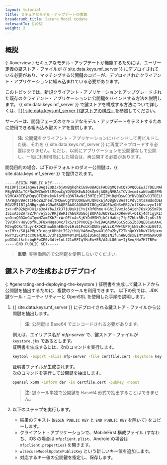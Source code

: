 ```yaml
---
layout: tutorial
title: セキュアなモデル・アップデートの実装
breadcrumb_title: Secure Model Update
relevantTo: [iOS]
weight: 2
---
```


## 概説
{: #overview }
セキュアなモデル・アップデートが機能するためには、ユーザー定義の鍵ストア・ファイルが {{ site.data.keys.mf_server }} にデプロイされている必要があり、マッチングする公開鍵のコピーが、デプロイされたクライアント・アプリケーションに組み込まれている必要があります。

このトピックでは、新規クライアント・アプリケーションとアップグレードされた既存のクライアント・アプリケーションに公開鍵をバインドする方法を説明します。 {{ site.data.keys.mf_server }} で鍵ストアを構成する方法について詳しくは、[『{{ site.data.keys.mf_server }}鍵ストアの構成』](../../../authentication-and-security/configuring-the-mobilefirst-server-keystore/)を参照してください。

サーバーは、開発フェーズのセキュアなモデル・アップデートをテストするために使用できる組み込み鍵ストアを提供します。

>**注:** 公開鍵をクライアント・アプリケーションにバインドして再ビルドした後、それを {{ site.data.keys.mf_server }} に再度アップロードする必要はありません。ただし、以前にアプリケーションを公開鍵なしで公開し、一般に利用可能にした場合は、再公開する必要があります。

開発目的の場合、以下のデフォルトのダミー公開鍵は、{{ site.data.keys.mf_server }} で提供されます。

```text
-----BEGIN PUBLIC KEY-----
MIIDPjCCAiagAwIBAgIEUD3/bjANBgkqhkiG9w0BAQsFADBgMQswCQYDVQQGEwJJTDELMAkGA1UECBMCSUwxETA
PBgNVBAcTCFNoZWZheWltMQwwCgYDVQQKEwNJQk0xEjAQBgNVBAsTCVdvcmtsaWdodDEPMA0GA1UEAxMGV0wgRG
V2MCAXDTEyMDgyOTExMzkyNloYDzQ3NTAwNzI3MTEzOTI2WjBgMQswCQYDVQQGEwJJTDELMAkGA1UECBMCSUwxE
TAPBgNVBAcTCFNoZWZheWltMQwwCgYDVQQKEwNJQk0xEjAQBgNVBAsTCVdvcmtsaWdodDEPMA0GA1UEAxMGV0wg
RGV2MIIBIjANBgkqhkiG9w0BAQEFAAOCAQ8AMIIBCgKCAQEAzQN3vEB2/of7KAvuvyoIt0T7cjaSTjnOBm0N3+q
zx++dh92KpNJXj/a3o4YbwJXkJ7jU8ykjCYvjXRf0hme+HGhiIVwxJo54iqh76skDS5m7DaseFdndZUJ4p7NFVw
I5ixA36ZArSZ/Pn/ej56/RRjBeRI7AEGXUSGojBUPA6J6DYkwaXQRew9l+Q1kj4dTigyKL5Os0vNFaQyYu+bT2E
vnOixQ0DXm94IqmHZamZKbZLrWcOEfuAsSjKYOdMSM9jkCiHaKcj7fpEZhUxRRs7joKs1Ri4ihs6JeUvMEiG4gK
l9V3FP/Huy0pfkL0F8xMHgaQ4c/lxS/s3PV0OEg+7wIDAQABMA0GCSqGSIb3DQEBCwUAA4IBAQAgEhhqRl2Rgkt
MJeqOCRcT3uyr4XDK3hmuhEaE0nOvLHi61PoLKnDUNryWUicK/W+tUP9jkN5xRckdzG6TJ/HPySmZ7Adr6QRFu+
xcIMY+/S8j4PHLXBjoqgtUMhkt7S2/thN/VA6mwZpw4Ol0Pa2hyT2TkhQoYYkRwYCk9pxmuBCoH/eCWpSxquNny
RwrY25x0YzccXUaMI8L3/3hzq3mW40YIMiEdpiD5HqjUDpzN1funHNQdsxEIMYsWmGAwOdV5slFzyrH+ErUYUFA
pdGIdLtkrhzbqHFwXE0v3dt+lnLf21wRPIqYHaEu+EB/A4dLO6hm+IjBeu/No7H7TBFm
-----END PUBLIC KEY-----
```

>**重要**: 実稼働目的で公開鍵を使用しないでください。

## 鍵ストアの生成およびデプロイ
{: #generating-and-deploying-the-keystore }
証明書を生成して鍵ストアから公開鍵を抽出するために、複数のツールを利用できます。 以下の例では、JDK 鍵ツール・ユーティリティーと OpenSSL を使用した手順を説明します。

1. {{ site.data.keys.mf_server }} にデプロイされる鍵ストア・ファイルから公開鍵を抽出します。  
   >**注:** 公開鍵は Base64 でエンコードされる必要があります。

   例えば、エイリアス名が *mfp-server* で、鍵ストア・ファイルが `keystore.jks` であるとします。  
   証明書を生成するには、次のコマンドを実行します。

   ```bash
   keytool -export -alias mfp-server -file certfile.cert -keystore keystore.jks -storepass keypassword
   ```

   証明書ファイルが生成されます。  
   次のコマンドを実行して公開鍵を抽出します。

   ```bash
   openssl x509 -inform der -in certfile.cert -pubkey -noout
   ```

   >**注:** 鍵ツール単独で公開鍵を Base64 形式で抽出することはできません。

2. 以下のステップを実行します。
    * 結果のテキスト (`BEGIN PUBLIC KEY` と `END PUBLIC KEY` を除いて) をコピーします。
    * クライアント・アプリケーションで、MobileFirst 構成ファイル (すなわち、iOS の場合は `mfpclient.plist`、Android の場合は `mfpclient.properties`) を開きます。
    * `wlSecureModelUpdatePublicKey` という新しいキー値を追加します。
    * 対応するキー値の公開鍵を指定し、保存します。
